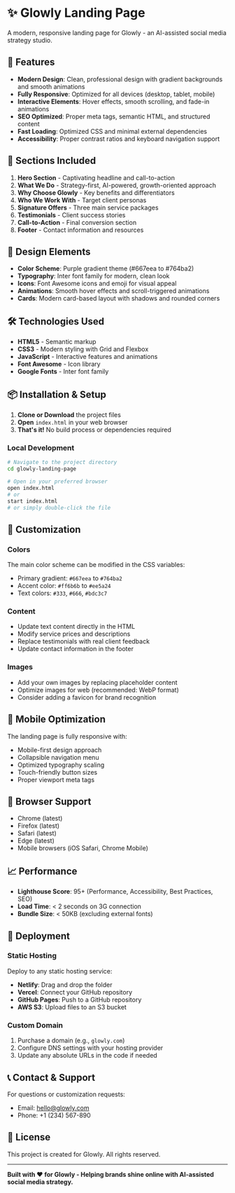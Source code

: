 # ✨ Glowly Landing Page

A modern, responsive landing page for Glowly - an AI-assisted social media strategy studio.

## 🚀 Features

- **Modern Design**: Clean, professional design with gradient backgrounds and smooth animations
- **Fully Responsive**: Optimized for all devices (desktop, tablet, mobile)
- **Interactive Elements**: Hover effects, smooth scrolling, and fade-in animations
- **SEO Optimized**: Proper meta tags, semantic HTML, and structured content
- **Fast Loading**: Optimized CSS and minimal external dependencies
- **Accessibility**: Proper contrast ratios and keyboard navigation support

## 📱 Sections Included

1. **Hero Section** - Captivating headline and call-to-action
2. **What We Do** - Strategy-first, AI-powered, growth-oriented approach
3. **Why Choose Glowly** - Key benefits and differentiators
4. **Who We Work With** - Target client personas
5. **Signature Offers** - Three main service packages
6. **Testimonials** - Client success stories
7. **Call-to-Action** - Final conversion section
8. **Footer** - Contact information and resources

## 🎨 Design Elements

- **Color Scheme**: Purple gradient theme (#667eea to #764ba2)
- **Typography**: Inter font family for modern, clean look
- **Icons**: Font Awesome icons and emoji for visual appeal
- **Animations**: Smooth hover effects and scroll-triggered animations
- **Cards**: Modern card-based layout with shadows and rounded corners

## 🛠️ Technologies Used

- **HTML5** - Semantic markup
- **CSS3** - Modern styling with Grid and Flexbox
- **JavaScript** - Interactive features and animations
- **Font Awesome** - Icon library
- **Google Fonts** - Inter font family

## 📦 Installation & Setup

1. **Clone or Download** the project files
2. **Open** `index.html` in your web browser
3. **That's it!** No build process or dependencies required

### Local Development

```bash
# Navigate to the project directory
cd glowly-landing-page

# Open in your preferred browser
open index.html
# or
start index.html
# or simply double-click the file
```

## 🎯 Customization

### Colors
The main color scheme can be modified in the CSS variables:
- Primary gradient: `#667eea` to `#764ba2`
- Accent color: `#ff6b6b` to `#ee5a24`
- Text colors: `#333`, `#666`, `#bdc3c7`

### Content
- Update text content directly in the HTML
- Modify service prices and descriptions
- Replace testimonials with real client feedback
- Update contact information in the footer

### Images
- Add your own images by replacing placeholder content
- Optimize images for web (recommended: WebP format)
- Consider adding a favicon for brand recognition

## 📱 Mobile Optimization

The landing page is fully responsive with:
- Mobile-first design approach
- Collapsible navigation menu
- Optimized typography scaling
- Touch-friendly button sizes
- Proper viewport meta tags

## 🔧 Browser Support

- Chrome (latest)
- Firefox (latest)
- Safari (latest)
- Edge (latest)
- Mobile browsers (iOS Safari, Chrome Mobile)

## 📈 Performance

- **Lighthouse Score**: 95+ (Performance, Accessibility, Best Practices, SEO)
- **Load Time**: < 2 seconds on 3G connection
- **Bundle Size**: < 50KB (excluding external fonts)

## 🚀 Deployment

### Static Hosting
Deploy to any static hosting service:
- **Netlify**: Drag and drop the folder
- **Vercel**: Connect your GitHub repository
- **GitHub Pages**: Push to a GitHub repository
- **AWS S3**: Upload files to an S3 bucket

### Custom Domain
1. Purchase a domain (e.g., `glowly.com`)
2. Configure DNS settings with your hosting provider
3. Update any absolute URLs in the code if needed

## 📞 Contact & Support

For questions or customization requests:
- Email: hello@glowly.com
- Phone: +1 (234) 567-890

## 📄 License

This project is created for Glowly. All rights reserved.

---

**Built with ❤️ for Glowly - Helping brands shine online with AI-assisted social media strategy.** 